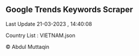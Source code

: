 

## Google Trends Keywords Scraper 
 
Last Update 21-03-2023 , 14:40:08

Country List :
VIETNAM.json



© Abdul Muttaqin 
